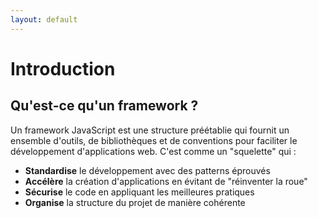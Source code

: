 ```yaml
---
layout: default
---
```


# Introduction

## Qu'est-ce qu'un framework ?

Un framework JavaScript est une structure préétablie qui fournit un ensemble d'outils, de bibliothèques et de conventions pour faciliter le développement d'applications web. C'est comme un "squelette" qui :

- **Standardise** le développement avec des patterns éprouvés
- **Accélère** la création d'applications en évitant de "réinventer la roue"
- **Sécurise** le code en appliquant les meilleures pratiques
- **Organise** la structure du projet de manière cohérente

